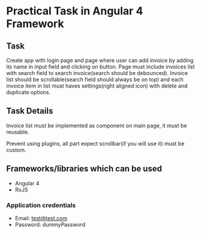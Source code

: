 # Practical Task in Angular 4 Framework

## Task

Create app with login page and  page where user can add invoice by adding its name in input field and clicking on button. Page must include invoices list with search field to search invoice(search should be debounced). Invoice list should be scrollable(search field should always be on top) and each invoice item in list must haves settings(right aligned icon) with delete and duplicate options.

## Task Details

Invoice list must be implemented as component on main page, it must be reusable. 

Prevent using plugins, all part expect scrollbar(if you will use it) must be custom.

## Frameworks/libraries which can be used

* Angular 4
* RxJS

### Application credentials

* Email: test@test.com
* Password: dummyPassword